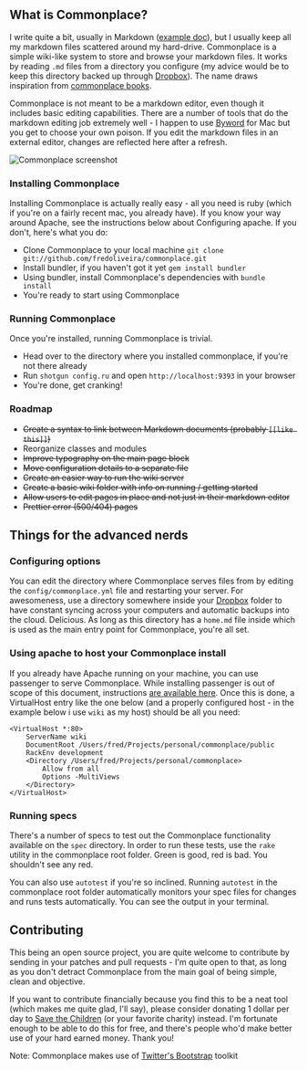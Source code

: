 ## What is Commonplace?

I write quite a bit, usually in Markdown ([example doc](/markdown_test)), but I usually keep all my markdown files scattered around my hard-drive. Commonplace is a simple wiki-like system to store and browse your markdown files. It works by reading `.md` files from a directory you configure (my advice would be to keep this directory backed up through [Dropbox](http://getdropbox.com)). The name draws inspiration from [commonplace books](http://en.wikipedia.org/wiki/Commonplace_book).

Commonplace is not meant to be a markdown editor, even though it includes basic editing capabilities. There are a number of tools that do the markdown editing job extremely well - I happen to use [Byword](http://bywordapp.com) for Mac but you get to choose your own poison. If you edit the markdown files in an external editor, changes are reflected here after a refresh.

![Commonplace screenshot](http://madebyform.com/commonplace/img/screen.png)

### Installing Commonplace

Installing Commonplace is actually really easy - all you need is ruby (which if you're on a fairly recent mac, you already have). If you know your way around Apache, see the instructions below about Configuring apache. If you don't, here's what you do:

* Clone Commonplace to your local machine `git clone git://github.com/fredoliveira/commonplace.git`
* Install bundler, if you haven't got it yet `gem install bundler`
* Using bundler, install Commonplace's dependencies with `bundle install`
* You're ready to start using Commonplace

### Running Commonplace

Once you're installed, running Commonplace is trivial.

* Head over to the directory where you installed commonplace, if you're not there already
* Run `shotgun config.ru` and open `http://localhost:9393` in your browser
* You're done, get cranking!

### Roadmap

* <del>Create a syntax to link between Markdown documents (probably `[[like this]]`)</del>
* Reorganize classes and modules
* <del>Improve typography on the main page block</del>
* <del>Move configuration details to a separate file</del>
* <del>Create an easier way to run the wiki server</del>
* <del>Create a basic wiki folder with info on running / getting started</del>
* <del>Allow users to edit pages in place and not just in their markdown editor</del>
* <del>Prettier error (500/404) pages</del>

## Things for the advanced nerds

### Configuring options

You can edit the directory where Commonplace serves files from by editing the `config/commonplace.yml` file and restarting your server. For awesomeness, use a directory somewhere inside your [Dropbox](http://getdropbox.com) folder to have constant syncing across your computers and automatic backups into the cloud. Delicious. As long as this directory has a `home.md` file inside which is used as the main entry point for Commonplace, you're all set.

### Using apache to host your Commonplace install

If you already have Apache running on your machine, you can use passenger to serve Commonplace. While installing passenger is out of scope of this document, instructions [are available here](http://www.modrails.com/install.html). Once this is done, a VirtualHost entry like the one below (and a properly configured host - in the example below i use `wiki` as my host) should be all you need:

    <VirtualHost *:80>
        ServerName wiki
        DocumentRoot /Users/fred/Projects/personal/commonplace/public
    	RackEnv development
        <Directory /Users/fred/Projects/personal/commonplace>
            Allow from all
            Options -MultiViews
        </Directory>
    </VirtualHost>

### Running specs

There's a number of specs to test out the Commonplace functionality available on the `spec` directory. In order to run these tests, use the `rake` utility in the commonplace root folder. Green is good, red is bad. You shouldn't see any red.

You can also use `autotest` if you're so inclined. Running `autotest` in the commonplace root folder automatically monitors your spec files for changes and runs tests automatically. You can see the output in your terminal.

## Contributing

This being an open source project, you are quite welcome to contribute by sending in your patches and pull requests - I'm quite open to that, as long as you don't detract Commonplace from the main goal of being simple, clean and objective. 

If you want to contribute financially because you find this to be a neat tool (which makes me quite glad, I'll say), please consider donating 1 dollar per day to [Save the Children](http://www.savethechildren.org/) (or your favorite charity) instead. I'm fortunate enough to be able to do this for free, and there's people who'd make better use of your hard earned money. Thank you!

Note: Commonplace makes use of [Twitter's Bootstrap](https://github.com/twitter/bootstrap/) toolkit
